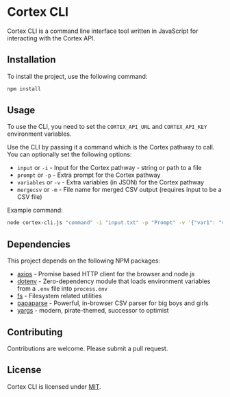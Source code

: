 # Cortex CLI

Cortex CLI is a command line interface tool written in JavaScript for interacting with the Cortex API.

## Installation

To install the project, use the following command:

```bash
npm install
```

## Usage

To use the CLI, you need to set the `CORTEX_API_URL` and `CORTEX_API_KEY` environment variables.

Use the CLI by passing it a command which is the Cortex pathway to call. You can optionally set the following options:

- `input` or `-i` - Input for the Cortex pathway - string or path to a file
- `prompt` or `-p` - Extra prompt for the Cortex pathway
- `variables` or `-v` - Extra variables (in JSON) for the Cortex pathway
- `mergecsv` or `-m` - File name for merged CSV output (requires input to be a CSV file)

Example command:

```bash
node cortex-cli.js "command" -i "input.txt" -p "Prompt" -v '{"var1": "value1"}' -m "output.csv"
```

## Dependencies

This project depends on the following NPM packages:

- [axios](https://www.npmjs.com/package/axios) - Promise based HTTP client for the browser and node.js
- [dotenv](https://www.npmjs.com/package/dotenv) - Zero-dependency module that loads environment variables from a `.env` file into `process.env`
- [fs](https://www.npmjs.com/package/fs) - Filesystem related utilities
- [papaparse](https://www.npmjs.com/package/papaparse) - Powerful, in-browser CSV parser for big boys and girls
- [yargs](https://www.npmjs.com/package/yargs) - modern, pirate-themed, successor to optimist

## Contributing

Contributions are welcome. Please submit a pull request.

## License

Cortex CLI is licensed under [MIT](https://opensource.org/licenses/MIT).